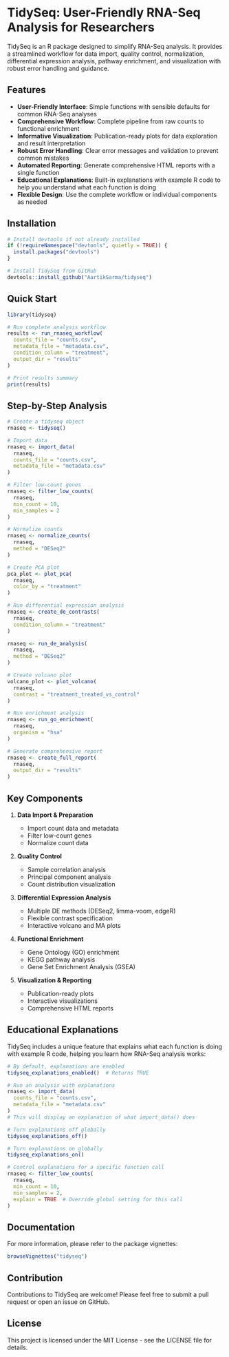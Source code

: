 # TidySeq: User-Friendly RNA-Seq Analysis for Researchers

TidySeq is an R package designed to simplify RNA-Seq analysis. It provides a streamlined workflow for data import, quality control, normalization, differential expression analysis, pathway enrichment, and visualization with robust error handling and guidance. 

## Features

- **User-Friendly Interface**: Simple functions with sensible defaults for common RNA-Seq analyses
- **Comprehensive Workflow**: Complete pipeline from raw counts to functional enrichment
- **Informative Visualization**: Publication-ready plots for data exploration and result interpretation
- **Robust Error Handling**: Clear error messages and validation to prevent common mistakes
- **Automated Reporting**: Generate comprehensive HTML reports with a single function
- **Educational Explanations**: Built-in explanations with example R code to help you understand what each function is doing
- **Flexible Design**: Use the complete workflow or individual components as needed

## Installation

```r
# Install devtools if not already installed
if (!requireNamespace("devtools", quietly = TRUE)) {
  install.packages("devtools")
}

# Install TidySeq from GitHub
devtools::install_github("AartikSarma/tidyseq")
```

## Quick Start

```r
library(tidyseq)

# Run complete analysis workflow
results <- run_rnaseq_workflow(
  counts_file = "counts.csv",
  metadata_file = "metadata.csv",
  condition_column = "treatment",
  output_dir = "results"
)

# Print results summary
print(results)
```

## Step-by-Step Analysis

```r
# Create a tidyseq object
rnaseq <- tidyseq()

# Import data
rnaseq <- import_data(
  rnaseq,
  counts_file = "counts.csv",
  metadata_file = "metadata.csv"
)

# Filter low-count genes
rnaseq <- filter_low_counts(
  rnaseq,
  min_count = 10,
  min_samples = 2
)

# Normalize counts
rnaseq <- normalize_counts(
  rnaseq,
  method = "DESeq2"
)

# Create PCA plot
pca_plot <- plot_pca(
  rnaseq,
  color_by = "treatment"
)

# Run differential expression analysis
rnaseq <- create_de_contrasts(
  rnaseq,
  condition_column = "treatment"
)

rnaseq <- run_de_analysis(
  rnaseq,
  method = "DESeq2"
)

# Create volcano plot
volcano_plot <- plot_volcano(
  rnaseq,
  contrast = "treatment_treated_vs_control"
)

# Run enrichment analysis
rnaseq <- run_go_enrichment(
  rnaseq,
  organism = "hsa"
)

# Generate comprehensive report
rnaseq <- create_full_report(
  rnaseq,
  output_dir = "results"
)
```

## Key Components

1. **Data Import & Preparation**
   - Import count data and metadata
   - Filter low-count genes
   - Normalize count data

2. **Quality Control**
   - Sample correlation analysis
   - Principal component analysis
   - Count distribution visualization

3. **Differential Expression Analysis**
   - Multiple DE methods (DESeq2, limma-voom, edgeR)
   - Flexible contrast specification
   - Interactive volcano and MA plots

4. **Functional Enrichment**
   - Gene Ontology (GO) enrichment
   - KEGG pathway analysis
   - Gene Set Enrichment Analysis (GSEA)

5. **Visualization & Reporting**
   - Publication-ready plots
   - Interactive visualizations
   - Comprehensive HTML reports

## Educational Explanations

TidySeq includes a unique feature that explains what each function is doing with example R code, helping you learn how RNA-Seq analysis works:

```r
# By default, explanations are enabled
tidyseq_explanations_enabled()  # Returns TRUE

# Run an analysis with explanations
rnaseq <- import_data(
  counts_file = "counts.csv",
  metadata_file = "metadata.csv"
)
# This will display an explanation of what import_data() does

# Turn explanations off globally
tidyseq_explanations_off()

# Turn explanations on globally
tidyseq_explanations_on()

# Control explanations for a specific function call
rnaseq <- filter_low_counts(
  rnaseq,
  min_count = 10,
  min_samples = 2,
  explain = TRUE  # Override global setting for this call
)
```

## Documentation

For more information, please refer to the package vignettes:

```r
browseVignettes("tidyseq")
```

## Contribution

Contributions to TidySeq are welcome! Please feel free to submit a pull request or open an issue on GitHub.

## License

This project is licensed under the MIT License - see the LICENSE file for details.
